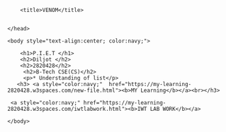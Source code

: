 <!doctype html>

<html>
    <head>
        <meta charset="utf-8">

        <title>VENOM</title>


    </head>

    <body style="text-align:center; color:navy;">

        <h1>P.I.E.T </h1>
        <h2>Diljot </h2>
        <h2>2820428</h2>
         <h2>B-Tech CSE(CS)</h2>
         <p>* Understanding of list</p>
       <h3> <a style="color:navy;"  href="https://my-learning-2820428.w3spaces.com/new-file.html"><b>MY Learning</b></a><br></h3>
       
     <a style="color:navy;" href="https://my-learning-2820428.w3spaces.com/iwtlabwork.html"><b>IWT LAB WORK</b></a>
       
    </body>

</html>
